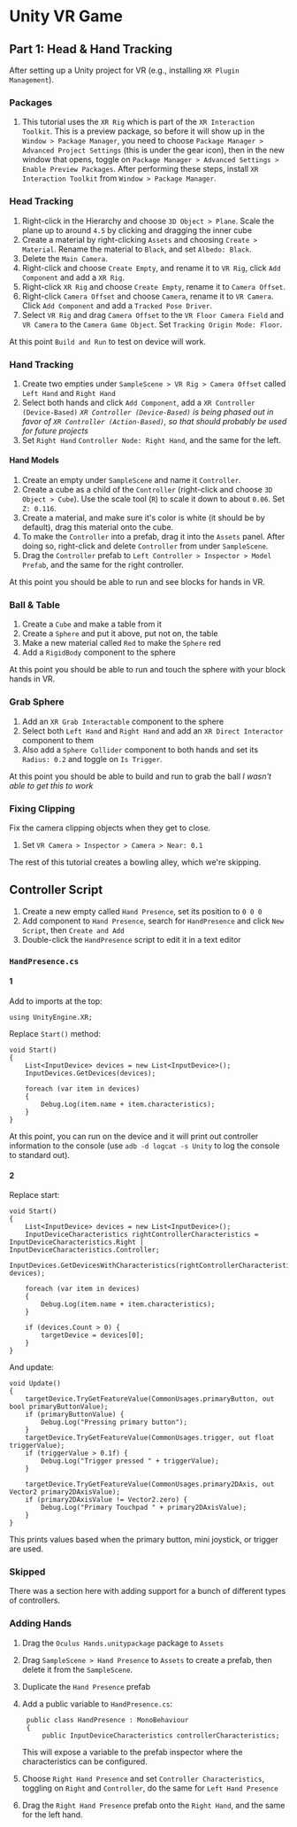 # Unity VR Game

## Part 1: Head & Hand Tracking

After setting up a Unity project for VR (e.g., installing `XR Plugin Management`).

### Packages

1. This tutorial uses the `XR Rig` which is part of the `XR Interaction Toolkit`. This is a preview package, so before it will show up in the `Window > Package Manager`, you need to choose `Package Manager > Advanced Project Settings` (this is under the gear icon), then in the new window that opens, toggle on `Package Manager > Advanced Settings > Enable Preview Packages`. After performing these steps, install `XR Interaction Toolkit` from `Window > Package Manager`.

### Head Tracking

1. Right-click in the Hierarchy and choose `3D Object > Plane`. Scale the plane up to around `4.5` by clicking and dragging the inner cube
2. Create a material by right-clicking `Assets` and choosing `Create > Material`. Rename the material to `Black`, and set `Albedo: Black`.
3. Delete the `Main Camera`.
4. Right-click and choose `Create Empty`, and rename it to `VR Rig`, click `Add Component` and add a `XR Rig`.
5. Right-click `XR Rig` and choose `Create Empty`, rename it to `Camera Offset`.
6. Right-click `Camera Offset` and choose `Camera`, rename it to `VR Camera`. Click `Add Component` and add a `Tracked Pose Driver`.
7. Select `VR Rig` and drag `Camera Offset` to the `VR Floor Camera Field` and `VR Camera` to the `Camera Game Object`. Set `Tracking Origin Mode: Floor`.

At this point `Build and Run` to test on device will work.

### Hand Tracking

1. Create two empties under `SampleScene > VR Rig > Camera Offset` called `Left Hand` and `Right Hand`
2. Select both hands and click `Add Component`, add a `XR Controller (Device-Based)` *`XR Controller (Device-Based)` is being phased out in favor of `XR Controller (Action-Based)`, so that should probably be used for future projects*
3. Set `Right Hand` `Controller Node: Right Hand`, and the same for the left.

#### Hand Models

1. Create an empty under `SampleScene` and name it `Controller`.
2. Create a cube as a child of the `Controller` (right-click and choose `3D Object > Cube`). Use the scale tool (`R`) to scale it down to about `0.06`. Set `Z: 0.116`.
3. Create a material, and make sure it's color is white (it should be by default), drag this material onto the cube.
4. To make the `Controller` into a prefab, drag it into the `Assets` panel. After doing so, right-click and delete `Controller` from under `SampleScene`.
5. Drag the `Controller` prefab to `Left Controller > Inspector > Model Prefab`, and the same for the right controller.

At this point you should be able to run and see blocks for hands in VR.

### Ball & Table

1. Create a `Cube` and make a table from it
2. Create a `Sphere` and put it above, put not on, the table
3. Make a new material called `Red` to make the `Sphere` red
4. Add a `RigidBody` component to the sphere

At this point you should be able to run and touch the sphere with your block hands in VR.

### Grab Sphere

1. Add an `XR Grab Interactable` component to the sphere
2. Select both `Left Hand` and `Right Hand` and add an `XR Direct Interactor` component to them
3. Also add a `Sphere Collider` component to both hands and set its `Radius: 0.2` and toggle on `Is Trigger`.

At this point you should be able to build and run to grab the ball *I wasn't able to get this to work*

### Fixing Clipping

Fix the camera clipping objects when they get to close.

1. Set `VR Camera > Inspector > Camera > Near: 0.1`

The rest of this tutorial creates a bowling alley, which we're skipping.

## Controller Script

1. Create a new empty called `Hand Presence`, set its position to `0 0 0`
2. Add component to `Hand Presence`, search for `HandPresence` and click `New Script`, then `Create and Add`
3. Double-click the `HandPresence` script to edit it in a text editor

### `HandPresence.cs`

#### 1

Add to imports at the top:

    using UnityEngine.XR;

Replace `Start()` method:

    void Start()
    {
        List<InputDevice> devices = new List<InputDevice>();
        InputDevices.GetDevices(devices);

        foreach (var item in devices)
        {
            Debug.Log(item.name + item.characteristics);
        }
    }

At this point, you can run on the device and it will print out controller information to the console (use `adb -d logcat -s Unity` to log the console to standard out).

#### 2

Replace start:

    void Start()
    {
        List<InputDevice> devices = new List<InputDevice>();
        InputDeviceCharacteristics rightControllerCharacteristics = InputDeviceCharacteristics.Right | InputDeviceCharacteristics.Controller;
        InputDevices.GetDevicesWithCharacteristics(rightControllerCharacteristics, devices);

        foreach (var item in devices)
        {
            Debug.Log(item.name + item.characteristics);
        }

        if (devices.Count > 0) {
            targetDevice = devices[0];
        }
    }

And update:

    void Update()
    {
        targetDevice.TryGetFeatureValue(CommonUsages.primaryButton, out bool primaryButtonValue);
        if (primaryButtonValue) {
            Debug.Log("Pressing primary button");
        }
        targetDevice.TryGetFeatureValue(CommonUsages.trigger, out float triggerValue);
        if (triggerValue > 0.1f) {
            Debug.Log("Trigger pressed " + triggerValue);
        }

        targetDevice.TryGetFeatureValue(CommonUsages.primary2DAxis, out Vector2 primary2DAxisValue);
        if (primary2DAxisValue != Vector2.zero) {
            Debug.Log("Primary Touchpad " + primary2DAxisValue);
        }
    }

This prints values based when the primary button, mini joystick, or trigger are used.

### Skipped

There was a section here with adding support for a bunch of different types of controllers.

### Adding Hands

1. Drag the `Oculus Hands.unitypackage` package to `Assets`
2. Drag `SampleScene > Hand Presence` to `Assets` to create a prefab, then delete it from the `SampleScene`.
3. Duplicate the `Hand Presence` prefab
4. Add a public variable to `HandPresence.cs`:

        public class HandPresence : MonoBehaviour
        {
            public InputDeviceCharacteristics controllerCharacteristics;

    This will expose a variable to the prefab inspector where the characteristics can be configured.

3. Choose `Right Hand Presence` and set `Controller Characteristics`, toggling on `Right` and `Controller`, do the same for `Left Hand Presence`
4. Drag the `Right Hand Presence` prefab onto the `Right Hand`, and the same for the left hand.

